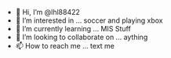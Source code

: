 - 👋 Hi, I’m @lhl88422
- 👀 I’m interested in ... soccer and playing xbox
- 🌱 I’m currently learning ... MIS Stuff
- 💞️ I’m looking to collaborate on ... aything 
- 📫 How to reach me ... text me 

<!---
lhl88422/lhl88422 is a ✨ special ✨ repository because its `README.md` (this file) appears on your GitHub profile.
You can click the Preview link to take a look at your changes.
--->
